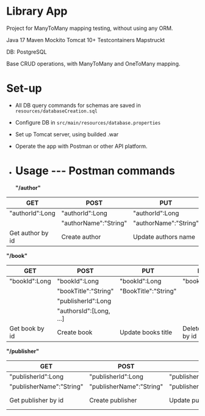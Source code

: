 # Library App 
Project for ManyToMany mapping testing, without using any ORM.

Java 17
Maven
Mockito
Tomcat 10+
Testcontainers
Mapstruckt

DB: PostgreSQL

Base CRUD operations, with ManyToMany and OneToMany mapping.

<h1>
<b> Set-up </b>
</h1>

- All DB query commands for schemas are saved in ```resources/databaseCreation.sql```
- Configure DB in ``` src/main/resources/database.properties ```
- Set up Tomcat server, using builded .war
- Operate the app with Postman or other API platform.

- <h1> <b> Usage --- Postman commands </b> </h1>

    <p1> <b> "/author" </b></p1>
    

| GET              | POST                  | PUT                      | DEL                 |
|------------------|-----------------------|--------------------------|---------------------|
| "authorId":Long  | "authorId":Long       | "authorId":Long          | "authorId":Long     |
|                  | "authorName":"String" | "authorName":"String"    |                     |
| Get author by id | Create author         | Update authors name      | Delete author by id |



<p1><b> "/book"</b></p1>



| GET              | POST                    | PUT                      | DEL                 |
|------------------|-------------------------|--------------------------|---------------------|
| "bookId":Long    | "bookId":Long           | "bookId":Long            | "bookId":Long       |
|                  | "bookTitle":"String"    | "BookTitle":"String"     |                     |
|                  | "publisherId":Long      |                          |                     |
|                  | "authorsId":[Long, ...] |                          |                     |
| Get book by id   | Create book             | Update books title       | Delete book by id   |



<p1><b> "/publisher"</b></p1>


| GET                      | POST                     | PUT                      | DEL                    |
|--------------------------|--------------------------|--------------------------|------------------------|
| "publisherId":Long       | "publisherId":Long       | "publisherId":Long       | "publisherId":Long     |
| "publisherName":"String" | "publisherName":"String" | "publisherName":"String" |                        |
| Get publisher by id      | Create publisher         | Update publisher name    | Delete publisher by id |


